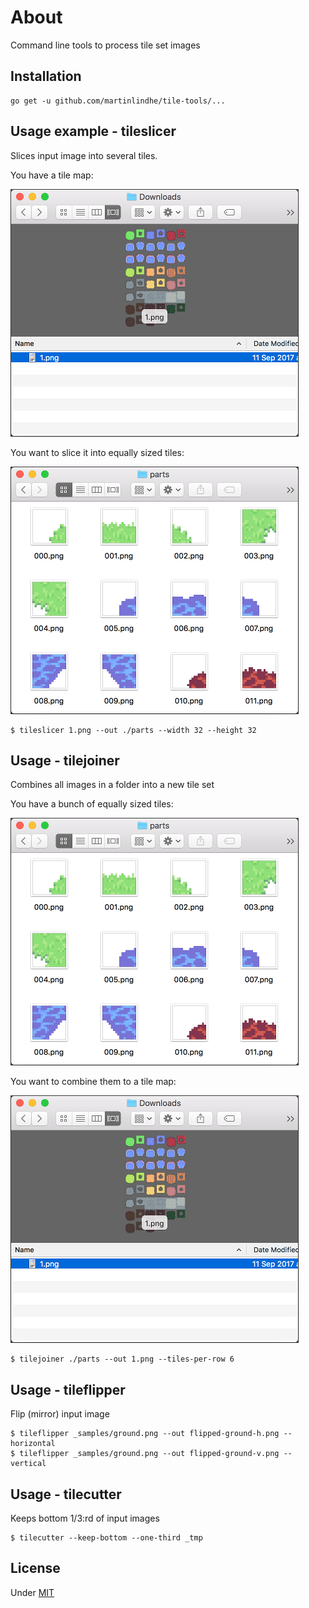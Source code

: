 # About

Command line tools to process tile set images


## Installation

    go get -u github.com/martinlindhe/tile-tools/...


## Usage example - tileslicer

Slices input image into several tiles.

You have a tile map:

![have](docs/ex_tilemap.png)

You want to slice it into equally sized tiles:

![want](docs/ex_tiles.png)


    $ tileslicer 1.png --out ./parts --width 32 --height 32



## Usage - tilejoiner

Combines all images in a folder into a new tile set

You have a bunch of equally sized tiles:

![want](docs/ex_tiles.png)


You want to combine them to a tile map:

![have](docs/ex_tilemap.png)

    $ tilejoiner ./parts --out 1.png --tiles-per-row 6




## Usage - tileflipper

Flip (mirror) input image

    $ tileflipper _samples/ground.png --out flipped-ground-h.png --horizontal
    $ tileflipper _samples/ground.png --out flipped-ground-v.png --vertical


## Usage - tilecutter

Keeps bottom 1/3:rd of input images

    $ tilecutter --keep-bottom --one-third _tmp



## License

Under [MIT](LICENSE)
